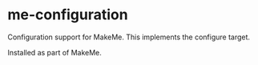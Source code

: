 me-configuration
===

Configuration support for MakeMe.  This implements the configure target.

Installed as part of MakeMe.
